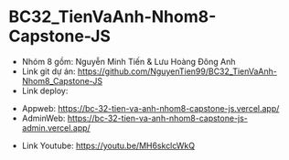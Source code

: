 # BC32_TienVaAnh-Nhom8-Capstone-JS
- Nhóm 8 gồm:  Nguyễn Minh Tiến & Lưu Hoàng Đông Anh
- Link git dự án: https://github.com/NguyenTien99/BC32_TienVaAnh-Nhom8_Capstone-JS
- Link deploy: 
+ Appweb: https://bc-32-tien-va-anh-nhom8-capstone-js.vercel.app/
+ AdminWeb: https://bc-32-tien-va-anh-nhom8-capstone-js-admin.vercel.app/
- Link Youtube: https://youtu.be/MH6skclcWkQ
